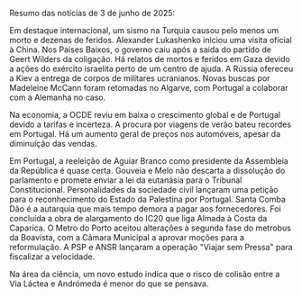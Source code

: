 Resumo das notícias de 3 de junho de 2025:

Em destaque internacional, um sismo na Turquia causou pelo menos um morto e dezenas de feridos. Alexander Lukashenko iniciou uma visita oficial à China. Nos Países Baixos, o governo caiu após a saída do partido de Geert Wilders da coligação. Há relatos de mortos e feridos em Gaza devido a ações do exército israelita perto de um centro de ajuda. A Rússia ofereceu a Kiev a entrega de corpos de militares ucranianos. Novas buscas por Madeleine McCann foram retomadas no Algarve, com Portugal a colaborar com a Alemanha no caso.

Na economia, a OCDE reviu em baixa o crescimento global e de Portugal devido a tarifas e incerteza. A procura por viagens de verão bateu recordes em Portugal. Há um aumento geral de preços nos automóveis, apesar da diminuição das vendas.

Em Portugal, a reeleição de Aguiar Branco como presidente da Assembleia da República é quase certa. Gouveia e Melo não descarta a dissolução do parlamento e promete enviar a lei da eutanásia para o Tribunal Constitucional. Personalidades da sociedade civil lançaram uma petição para o reconhecimento do Estado da Palestina por Portugal. Santa Comba Dão é a autarquia que mais tempo demora a pagar aos fornecedores. Foi concluída a obra de alargamento do IC20 que liga Almada à Costa da Caparica. O Metro do Porto aceitou alterações à segunda fase do metrobus da Boavista, com a Câmara Municipal a aprovar moções para a reformulação. A PSP e ANSR lançaram a operação "Viajar sem Pressa" para fiscalizar a velocidade.

Na área da ciência, um novo estudo indica que o risco de colisão entre a Via Láctea e Andrómeda é menor do que se pensava.